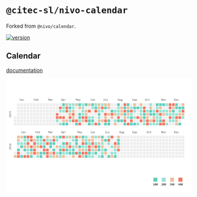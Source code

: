 # `@citec-sl/nivo-calendar`

Forked from `@nivo/calendar`.

[![version](https://img.shields.io/npm/v/@citec-sl/nivo-calendar.svg?style=flat-square)](https://www.npmjs.com/package/@citec-sl/nivo-calendar)

## Calendar

[documentation](http://nivo.rocks/calendar)

![Calendar](https://raw.githubusercontent.com/plouc/nivo/master/packages/calendar/doc/calendar.png)
